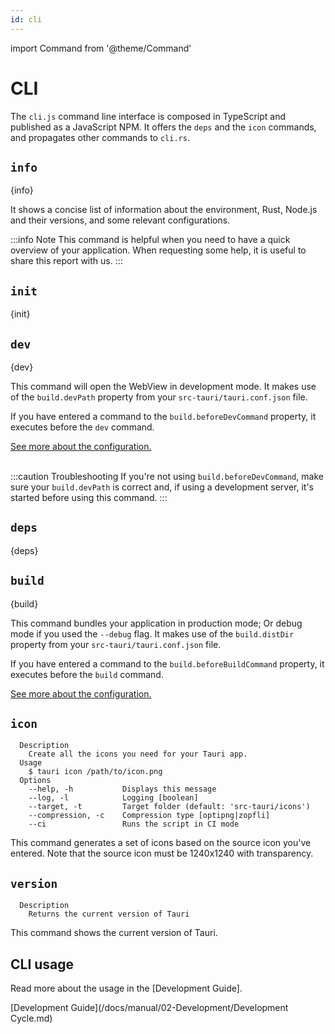 ```yaml
---
id: cli
---
```


import Command from '@theme/Command'

# CLI

The `cli.js` command line interface is composed in TypeScript and published as a JavaScript NPM. It offers the `deps` and the `icon` commands, and propagates other commands to `cli.rs`.

## `info`

<Command name="info" />

{info}

It shows a concise list of information about the environment, Rust, Node.js and their versions, and some relevant configurations.

:::info Note
This command is helpful when you need to have a quick overview of your application. When requesting some help, it is useful to share this report with us.
:::

## `init`

<Command name="init" />

{init}

## `dev`

<Command name="dev" />

{dev}

This command will open the WebView in development mode. It makes use of the `build.devPath` property from your `src-tauri/tauri.conf.json` file.

If you have entered a command to the `build.beforeDevCommand` property, it executes before the `dev` command.

<a href="/docs/api/config#build">See more about the configuration.</a><br/><br/>

:::caution Troubleshooting
If you're not using `build.beforeDevCommand`, make sure your `build.devPath` is correct and, if using a development server, it's started before using this command.
:::

## `deps`

<Command name="deps" />

{deps}

## `build`

<Command name="build" />

{build}

This command bundles your application in production mode; Or debug mode if you used the `--debug` flag. It makes use of the `build.distDir` property from your `src-tauri/tauri.conf.json` file.

If you have entered a command to the `build.beforeBuildCommand` property, it executes before the `build` command.

<a href="/docs/api/config#build">See more about the configuration.</a>

## `icon`

<Command name="icon" />

```
  Description
    Create all the icons you need for your Tauri app.
  Usage
    $ tauri icon /path/to/icon.png
  Options
    --help, -h           Displays this message
    --log, -l            Logging [boolean]
    --target, -t         Target folder (default: 'src-tauri/icons')
    --compression, -c    Compression type [optipng|zopfli]
    --ci                 Runs the script in CI mode     
```

This command generates a set of icons based on the source icon you've entered. Note that the source icon must be 1240x1240 with transparency.

## `version`

<Command name="--version" />

```
  Description
    Returns the current version of Tauri
```

This command shows the current version of Tauri.

## CLI usage

Read more about the usage in the [Development Guide].

[Development Guide](/docs/manual/02-Development/Development Cycle.md)